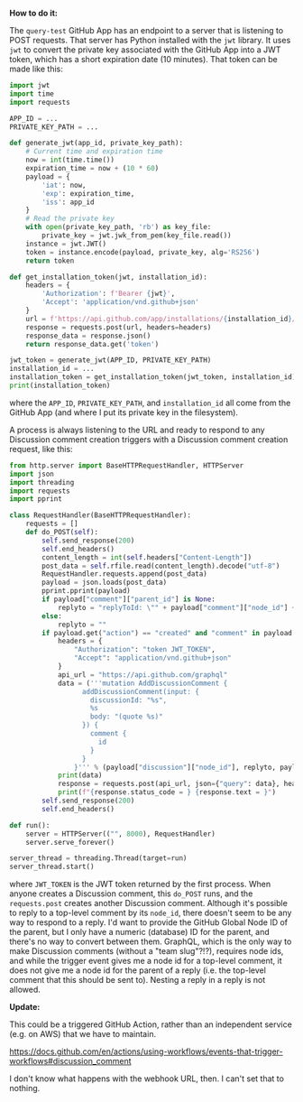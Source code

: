 **How to do it:**

The `query-test` GitHub App has an endpoint to a server that is listening to POST requests. That server has Python installed with the `jwt` library. It uses `jwt` to convert the private key associated with the GitHub App into a JWT token, which has a short expiration date (10 minutes). That token can be made like this:

```python
import jwt
import time
import requests

APP_ID = ...
PRIVATE_KEY_PATH = ...

def generate_jwt(app_id, private_key_path):
    # Current time and expiration time
    now = int(time.time())
    expiration_time = now + (10 * 60)
    payload = {
        'iat': now,
        'exp': expiration_time,
        'iss': app_id
    }
    # Read the private key
    with open(private_key_path, 'rb') as key_file:
        private_key = jwt.jwk_from_pem(key_file.read())
    instance = jwt.JWT()
    token = instance.encode(payload, private_key, alg='RS256')
    return token

def get_installation_token(jwt, installation_id):
    headers = {
        'Authorization': f'Bearer {jwt}',
        'Accept': 'application/vnd.github+json'
    }
    url = f'https://api.github.com/app/installations/{installation_id}/access_tokens'
    response = requests.post(url, headers=headers)
    response_data = response.json()
    return response_data.get('token')

jwt_token = generate_jwt(APP_ID, PRIVATE_KEY_PATH)
installation_id = ...
installation_token = get_installation_token(jwt_token, installation_id)
print(installation_token)
```

where the `APP_ID`, `PRIVATE_KEY_PATH`, and `installation_id` all come from the GitHub App (and where I put its private key in the filesystem).

A process is always listening to the URL and ready to respond to any Discussion comment creation triggers with a Discussion comment creation request, like this:

```python
from http.server import BaseHTTPRequestHandler, HTTPServer
import json
import threading
import requests
import pprint

class RequestHandler(BaseHTTPRequestHandler):
    requests = []
    def do_POST(self):
        self.send_response(200)
        self.end_headers()
        content_length = int(self.headers["Content-Length"])
        post_data = self.rfile.read(content_length).decode("utf-8")
        RequestHandler.requests.append(post_data)
        payload = json.loads(post_data)
        pprint.pprint(payload)
        if payload["comment"]["parent_id"] is None:
            replyto = "replyToId: \"" + payload["comment"]["node_id"] + "\","
        else:
            replyto = ""
        if payload.get("action") == "created" and "comment" in payload:
            headers = {
                "Authorization": "token JWT_TOKEN",
                "Accept": "application/vnd.github+json"
            }
            api_url = "https://api.github.com/graphql"
            data = ('''mutation AddDiscussionComment {
                  addDiscussionComment(input: {
                    discussionId: "%s",
                    %s
                    body: "(quote %s)"
                  }) {
                    comment {
                      id
                    }
                  }
                }''' % (payload["discussion"]["node_id"], replyto, payload["comment"]["body"]))
            print(data)
            response = requests.post(api_url, json={"query": data}, headers=headers)
            print(f"{response.status_code = } {response.text = }")
        self.send_response(200)
        self.end_headers()

def run():
    server = HTTPServer(("", 8000), RequestHandler)
    server.serve_forever()

server_thread = threading.Thread(target=run)
server_thread.start()
```

where `JWT_TOKEN` is the JWT token returned by the first process. When anyone creates a Discussion comment, this `do_POST` runs, and the `requests.post` creates another Discussion comment. Although it's possible to reply to a top-level comment by its `node_id`, there doesn't seem to be any way to respond to a reply. I'd want to provide the GitHub Global Node ID of the parent, but I only have a numeric (database) ID for the parent, and there's no way to convert between them. GraphQL, which is the only way to make Discussion comments (without a "team slug"?!?), requires node ids, and while the trigger event gives me a node id for a top-level comment, it does not give me a node id for the parent of a reply (i.e. the top-level comment that this should be sent to). Nesting a reply in a reply is not allowed.

**Update:**

This could be a triggered GitHub Action, rather than an independent service (e.g. on AWS) that we have to maintain.

https://docs.github.com/en/actions/using-workflows/events-that-trigger-workflows#discussion_comment

I don't know what happens with the webhook URL, then. I can't set that to nothing.
